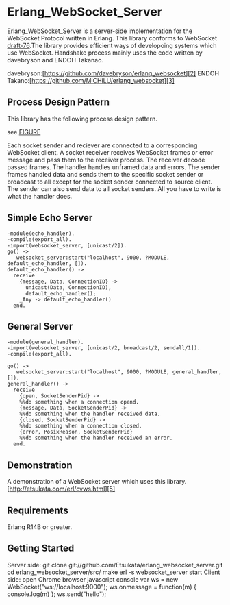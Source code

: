 Erlang_WebSocket_Server
=======================

Erlang_WebSocket_Server is a server-side implementation for the WebSocket Protocol written in Erlang.
This library conforms to WebSocket [draft-76][1].The library provides efficient ways of developoing systems which use WebSocket.
Handshake process mainly uses the code written by davebryson and ENDOH Takanao.

davebryson:[https://github.com/davebryson/erlang_websocket][2]
ENDOH Takano:[https://github.com/MiCHiLU/erlang_websocket][3]

Process Design Pattern
----------------------

This library has the following process design pattern.

see [FIGURE][4]

Each socket sender and reciever are connected to a corresponding WebSocket client. A socket receiver receives WebSocket frames or error message and pass them to the receiver process. The receiver decode passed frames. The handler handles unframed data and errors. The sender frames handled data and sends them to the specific socket sender or broadcast to all except for the socket sender connected to source client. The sender can also send data to all socket senders.
All you have to write is what the handler does.

Simple Echo Server 
------------------
	-module(echo_handler).
	-compile(export_all).
	-import(websocket_server, [unicast/2]).
	go() ->
	   websocket_server:start("localhost", 9000, ?MODULE, default_echo_handler, []).
	default_echo_handler() ->
	  receive
	    {message, Data, ConnectionID} -> 
	      unicast(Data, ConnectionID),
	      default_echo_handler();
	    _Any -> default_echo_handler()
	  end.


General Server
------------
	-module(general_handler).
	-import(websocket_server, [unicast/2, broadcast/2, sendall/1]).
	-compile(export_all).
	
	go() ->
	   websocket_server:start("localhost", 9000, ?MODULE, general_handler, []).
	general_handler() ->
	  receive
	    {open, SocketSenderPid} ->
		%%do something when a connection opend.
	    {message, Data, SocketSenderPid} -> 
		%%do something when the handler received data.
	    {closed, SocketSenderPid} ->
		%%do something when a connection closed.
	    {error, PosixReason, SocketSenderPid}
		%%do something when the handler received an error.
	  end.


Demonstration
-------------

A demonstration of a WebSocket server which uses this library.
[http://etsukata.com/erl/cvws.html][5]

Requirements
------------

Erlang R14B or greater.

Getting Started
---------------
Server side:
	git clone git://github.com/Etsukata/erlang_websocket_server.git
	cd erlang_websocket_server/src/
	make
	erl -s websocket_server start
Client side:
open Chrome browser javascript console
	var ws = new WebSocket("ws://localhost:9000");
	ws.onmessage = function(m) { console.log(m) };
	ws.send("hello");


[1]:http://tools.ietf.org/html/draft-hixie-thewebsocketprotocol-76
[2]:https://github.com/davebryson/erlang_websocket
[3]:https://github.com/MiCHiLU/erlang_websocket
[4]:http://etsukata.com/erl/pdp.jpg
[5]:http://etsukata.com/erl/cvws.html
